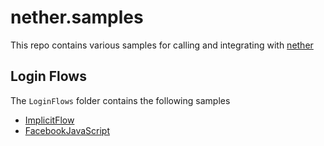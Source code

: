 # nether.samples

This repo contains various samples for calling and integrating with [nether](https://github.com/MicrosoftDX/nether)


## Login Flows

The `LoginFlows` folder contains the following samples

* [ImplicitFlow](LoginFlows/ImplicitFlow/README.md)
* [FacebookJavaScript](LoginFlows/FacebookJavaScript/README.md)